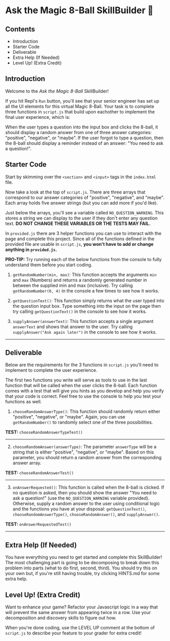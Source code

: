 # Ask the Magic 8-Ball SkillBuilder 🎱

## Contents
- Introduction
- Starter Code
- Deliverable
- Extra Help (If Needed)
- Level Up! (Extra Credit)

## Introduction
Welcome to the *Ask the Magic 8-Ball* SkillBuilder! 

If you hit Repl's `Run` button, you'll see that your senior engineer has set up all the UI elements for this virtual Magic 8-Ball.  Your task is to complete three functions in `script.js` that build upon eachother to implement the final user experience, which is:

When the user types a question into the input box and clicks the 8-ball, it should display a random answer from one of three answer categories: "positive", "negative", or "maybe". If the user forgot to type a question, then the 8-ball should display a reminder instead of an answer: "You need to ask a question!".

## Starter Code
Start by skimming over the `<section>` and `<input>` tags in the `index.html` file.


Now take a look at the top of `script.js`. There are three arrays that correspond to our answer categories of "positive", "negative", and "maybe". Each array holds five answer strings (but you can add more if you'd like). 

Just below the arrays, you'll see a variable called `NO_QUESTION_WARNING`. This stores a string we can display to the user if they don't enter any question text. **DO NOT CHANGE THESE VARIABLES OR THE TESTS MAY FAIL.**

In `provided.js` there are 3 helper functions you can use to interact with the page and complete this project. Since all of the functions defined in the provided file are usable in `script.js`, **you won't have to add or change anything in `provided.js`.**

**PRO-TIP:** Try running each of the below functions from the console to fully understand them before you start coding.

1) `getRandomNumber(min, max)`: This function accepts the arguments `min` and `max` (Numbers) and returns a randomly generated number in between the supplied min and max (inclusive).
Try calling `getRandomNumber(0, 4)` in the console a few times to see how it works.

2)  `getQuestionText()`: This function simply returns what the user typed into the question input box.
Type something into the input on the page then try calling `getQuestionText()` in the console to see how it works.
    
3) `supplyAnswer(answerText)`: This function accepts a single argument `answerText` and shows that answer to the user.
Try calling `supplyAnswer("Ask again later")` in the console to see how it works.

<hr>

## Deliverable
Below are the requirements for the 3 functions in `script.js` you'll need to implement to complete the user experience. 

The first two functions you write will serve as tools to use in the last function that will be called when the user clicks the 8-ball. Each function comes with a test that will give you hints as you develop and help you verify that your code is correct. Feel free to use the console to help you test your functions as well.


1) `chooseRandomAnswerType()`: 
This function should randomly return either "positive", "negative", or "maybe".  Again, you can use `getRandomNumber()` to randomly select one of the three possibilities.

**TEST:** `chooseRandomAnswerTypeTest()`
<hr>

2) `chooseRandomAnswer(answerType)`: 
The parameter `answerType` will be a string that is either "positive", "negative", or "maybe". Based on this parameter, you should return a random answer from the corresponding answer array.

**TEST:** `chooseRandomAnswerTest()`
<hr>

3) `onAnswerRequested()`: 
This function is called when the 8-ball is clicked. If no question is asked, then you should show the answer "You need to ask a question!" (use the `NO_QUESTION_WARNING` variable provided). Otherwise, supply a random answer to the user using conditional logic and the functions you have at your disposal: `getQuestionText()`, `chooseRandomAnswerType()`, `chooseRandomAnswer()`, and `supplyAnswer()`.

**TEST:** `onAnswerRequestedTest()`
<hr>

## Extra Help (If Needed)

You have everything you need to get started and complete this SkillBuilder! The most challenging part is going to be decomposing to break down this problem into parts (what to do first, second, third). You should try this on your own but, if you're still having trouble, try clicking HINTS.md for some extra help.

## Level Up! (Extra Credit)

Want to enhance your game? Refactor your Javascript logic in a way that will prevent the same answer from appearing twice in a row. Use your decomposition and discovery skills to figure out how. 

When you're done coding, use the LEVEL UP comment at the bottom of `script.js` to describe your feature to your grader for extra credit!